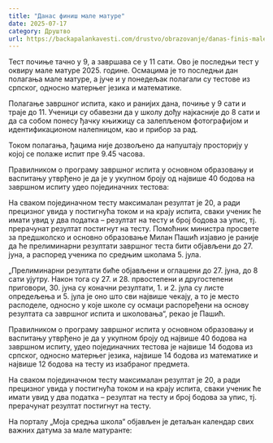 ```yaml
---
title: "Данас финиш мале матуре"
date: 2025-07-17
category: Друштво
url: https://backapalankavesti.com/drustvo/obrazovanje/danas-finis-male-mature/
---
```


Тест почиње тачно у 9, а завршава се у 11 сати. Ово је последњи тест у оквиру мале матуре 2025. године. Осмацима је то последњи дан полагања мале матуре, а јуче и у понедељак полагали су тестове из српског, односно матерњег језика и математике.

Полагање завршног испита, како и ранијих дана, почиње у 9 сати и траје до 11. Ученици су обавезни да у школу дођу најкасније до 8 сати и да са собом понесу ђачку књижицу са залепљеном фотографијом и идентификационом налепницом, као и прибор за рад.

Током полагања, ђацима није дозвољено да напуштају просторију у којој се полаже испит пре 9.45 часова.

Правилником о програму завршног испита у основном образовању и васпитању утврђено је да је у укупном броју од највише 40 бодова на завршном испиту удео појединачних тестова:

На сваком појединачном тесту максималан резултат је 20, а ради прецизног увида у постигнућа током и на крају испита, сваки ученик ће имати увид у два податка – резултат на тесту и број бодова за упис, тј. прерачунат резултат постигнут на тесту.
Помоћник министра просвете за предшколско и основно образовање Милан Пашић изјавио је раније да ће прелиминарни резултати завршног теста бити објављени до 27. јуна, а распоред ученика по средњим школама 5. јула.

„Прелиминарни резултати биће објављени и оглашени до 27. јуна, до 8 сати ујутру. Након тога су 27. и 28. првостепени и другостепени приговори, 30. јуна су коначни резултати, 1. и 2. јула су листе опредељења и 5. јула је оно што сви највише чекају, а то је место расподеле, односно у које школе су осмаци распоређени на основу резултата са завршног испита и школовања“, рекао је Пашић.

Правилником о програму завршног испита у основном образовању и васпитању утврђено је да у укупном броју од највише 40 бодова на завршном испиту, удео појединачних тестова је највише 14 бодова из српског, односно матерњег језика, највише 14 бодова из математике и највише 12 бодова на тесту из изабраног предмета.

На сваком појединачном тесту максималан резултат је 20, а ради прецизног увида у постигнућа током и на крају испита, сваки ученик ће имати увид у два податка – резултат на тесту и број бодова за упис, тј. прерачунат резултат постигнут на тесту.

На порталу „Моја средња школа“ објављен је детаљан календар свих важних датума за мале матуранте:
